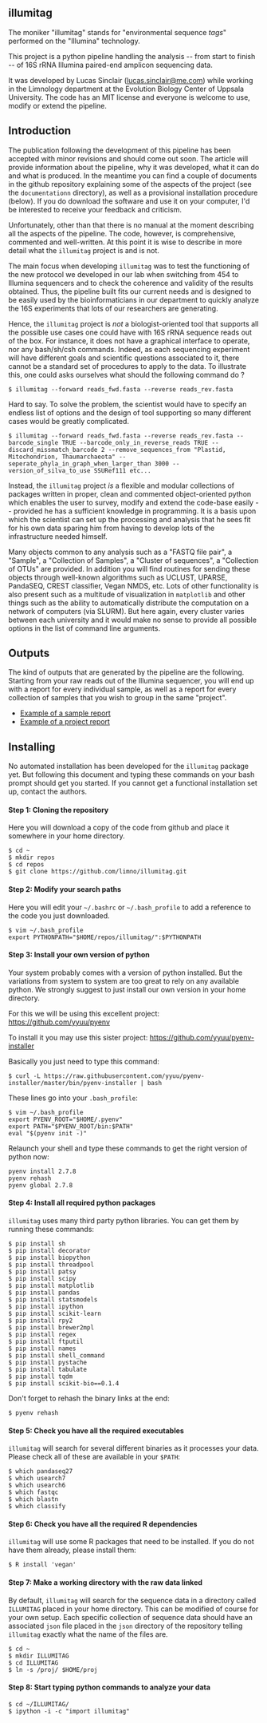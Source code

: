 ## illumitag

The moniker "illumitag" stands for "environmental sequence *tags*" performed on the "Illumina" technology.

This project is a python pipeline handling the analysis -- from start to finish -- of 16S rRNA Illumina paired-end amplicon sequencing data.

It was developed by Lucas Sinclair (<lucas.sinclair@me.com>) while working in the Limnology department at the Evolution Biology Center of Uppsala University. The code has an MIT license and everyone is welcome to use, modify or extend the pipeline.

## Introduction

The publication following the development of this pipeline has been accepted with minor revisions and should come out soon. The article will provide information about the pipeline, why it was developed, what it can do and what is produced. In the meantime you can find a couple of documents in the github repository explaining some of the aspects of the project (see the `documentationn` directory), as well as a provisional installation procedure (below). If you do download the software and use it on your computer, I'd be interested to receive your feedback and criticism.

Unfortunately, other than that there is no manual at the moment describing all the aspects of the pipeline. The code, however, is comprehensive, commented and well-written. At this point it is wise to describe in more detail what the `illumitag` project is and is not.

The main focus when developing `illumitag` was to test the functioning of the new protocol we developed in our lab when switching from 454 to Illumina sequencers and to check the coherence and validity of the results obtained. Thus, the pipeline built fits our current needs and is designed to be easily used by the bioinformaticians in our department to quickly analyze the 16S experiments that lots of our researchers are generating.

Hence, the `illumitag` project is *not* a biologist-oriented tool that supports all the possible use cases one could have with 16S rRNA sequence reads out of the box. For instance, it does not have a graphical interface to operate, nor any bash/sh/csh commands. Indeed, as each sequencing experiment will have different goals and scientific questions associated to it, there cannot be a standard set of procedures to apply to the data. To illustrate this, one could asks ourselves what should the following command do ?

    $ illumitag --forward reads_fwd.fasta --reverse reads_rev.fasta

Hard to say. To solve the problem, the scientist would have to specify an endless list of options and the design of tool supporting so many different cases would be greatly complicated.

    $ illumitag --forward reads_fwd.fasta --reverse reads_rev.fasta --barcode_single TRUE --barcode_only_in_reverse_reads TRUE --discard_missmatch_barcode 2 --remove_sequences_from "Plastid, Mitochondrion, Thaumarchaeota" --seperate_phyla_in_graph_when_larger_than 3000 --version_of_silva_to_use SSURef111 etc...

Instead, the `illumitag` project *is* a flexible and modular collections of packages written in proper, clean and commented object-oriented python which enables the user to survey, modify and extend the code-base easily -- provided he has a sufficient knowledge in programming. It is a basis upon which the scientist can set up the processing and analysis that he sees fit for his own data sparing him from having to develop lots of the infrastructure needed himself.

Many objects common to any analysis such as a "FASTQ file pair", a "Sample", a "Collection of Samples", a "Cluster of sequences", a "Collection of OTUs" are provided. In addition you will find routines for sending these objects through well-known algorithms such as UCLUST, UPARSE, PandaSEQ, CREST classifier, Vegan NMDS, etc. Lots of other functionality is also present such as a multitude of visualization in `matplotlib` and other things such as the ability to automatically distribute the computation on a network of computers (via SLURM). But here again, every cluster varies between each university and it would make no sense to provide all possible options in the list of command line arguments.

## Outputs

The kind of outputs that are generated by the pipeline are the following. Starting from your raw reads out of the Illumina sequencer, you will end up with a report for every individual sample, as well as a report for every collection of samples that you wish to group in the same "project".

* [Example of a sample report](/../master/documentation/examples/sample.pdf?raw=true "Sample report example")
* [Example of a project report](/../master/documentation/examples/project.pdf?raw=true "Project report example")

## Installing
No automated installation has been developed for the `illumitag` package yet.
But following this document and typing these commands on your bash prompt should get you started.
If you cannot get a functional installation set up, contact the authors.

#### Step 1: Cloning the repository
Here you will download a copy of the code from github and place it somewhere in your home directory.

    $ cd ~
    $ mkdir repos
    $ cd repos
    $ git clone https://github.com/limno/illumitag.git

#### Step 2: Modify your search paths
Here you will edit your ``~/.bashrc`` or ``~/.bash_profile`` to add a reference to the code you just downloaded.

    $ vim ~/.bash_profile
    export PYTHONPATH="$HOME/repos/illumitag/":$PYTHONPATH

#### Step 3: Install your own version of python
Your system probably comes with a version of python installed. But the variations from system to system are too great to rely on any available python. We strongly suggest to just install our own version in your home directory.

For this we will be using this excellent project: https://github.com/yyuu/pyenv

To install it you may use this sister project: https://github.com/yyuu/pyenv-installer

Basically you just need to type this command:

    $ curl -L https://raw.githubusercontent.com/yyuu/pyenv-installer/master/bin/pyenv-installer | bash

These lines go into your ``.bash_profile``:

    $ vim ~/.bash_profile
    export PYENV_ROOT="$HOME/.pyenv"
    export PATH="$PYENV_ROOT/bin:$PATH"
    eval "$(pyenv init -)"

Relaunch your shell and type these commands to get the right version of python now:

    pyenv install 2.7.8
    pyenv rehash
    pyenv global 2.7.8

#### Step 4: Install all required python packages
`illumitag` uses many third party python libraries. You can get them by running these commands:

    $ pip install sh
    $ pip install decorator
    $ pip install biopython
    $ pip install threadpool
    $ pip install patsy
    $ pip install scipy
    $ pip install matplotlib
    $ pip install pandas
    $ pip install statsmodels
    $ pip install ipython
    $ pip install scikit-learn
    $ pip install rpy2
    $ pip install brewer2mpl
    $ pip install regex
    $ pip install ftputil
    $ pip install names
    $ pip install shell_command
    $ pip install pystache
    $ pip install tabulate
    $ pip install tqdm
    $ pip install scikit-bio==0.1.4

Don't forget to rehash the binary links at the end:

    $ pyenv rehash

#### Step 5: Check you have all the required executables
`illumitag` will search for several different binaries as it processes your data. Please check all of these are available in your `$PATH`:

    $ which pandaseq27
    $ which usearch7
    $ which usearch6
    $ which fastqc
    $ which blastn
    $ which classify

#### Step 6: Check you have all the required R dependencies
`illumitag` will use some R packages that need to be installed. If you do not have them already, please install them:

    $ R install 'vegan'

#### Step 7: Make a working directory with the raw data linked
By default, `illumitag` will search for the sequence data in a directory called `ILLUMITAG` placed in your home directory. This can be modified of course for your own setup. Each specific collection of sequence data should have an associated `json` file placed in the `json` directory of the repository telling `illumitag` exactly what the name of the files are.

    $ cd ~
    $ mkdir ILLUMITAG
    $ cd ILLUMITAG
    $ ln -s /proj/ $HOME/proj

#### Step 8: Start typing python commands to analyze your data

    $ cd ~/ILLUMITAG/
    $ ipython -i -c "import illumitag"
